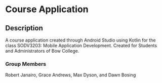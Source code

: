 # Course Application

## Description
A course application created through Android Studio
using Kotlin for the class SODV3203: Mobile Application Development.
Created for Students and Administrators of Bow College.

### Group Members
Robert Janairo, Grace Andrews, Max Dyson, and Dawn Bosing
